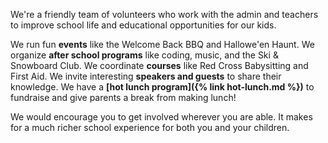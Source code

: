 We're a friendly team of volunteers who work with the admin and teachers to improve school life and educational opportunities for our kids.

We run fun **events** like the Welcome Back BBQ and Hallowe'en Haunt. We organize **after school programs** like coding, music, and the Ski & Snowboard Club. We coordinate **courses** like Red Cross Babysitting and First Aid. We invite interesting **speakers and guests** to share their knowledge. We have a **[hot lunch program]({% link hot-lunch.md %})** to fundraise and give parents a break from making lunch!

We would encourage you to get involved wherever you are able. It makes for a much richer school experience for both you and your children.